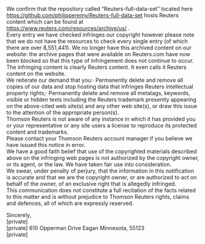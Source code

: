 We confirm that the repository called “Reuters-full-data-set” located here https://github.com/philipperemy/Reuters-full-data-set hosts Reuters content which can be found at https://www.reuters.com/resources/archive/us/ .  
Every entry we have checked infringes our copyright however please note that we do not have the resources to check every single entry (of which there are over 8,551,441). We no longer have this archived content on our website: the archive pages that were available on Reuters.com have now been blocked so that this type of infringement does not continue to occur.   
The infringing content is clearly Reuters content. It even calls it Reuters content on the website.  
We reiterate our demand that you:· Permanently delete and remove all copies of our data and stop hosting data that infringes Reuters intellectual property rights;· Permanently delete and remove all metatags, keywords, visible or hidden texts including the Reuters trademark presently appearing on the above-cited web site(s) and any other web site(s), or draw this issue to the attention of the appropriate person(s).  
Thomson Reuters is not aware of any instance in which it has provided you or your representative or any site users a license to reproduce its protected content and trademarks.   
Please contact your Thomson Reuters account manager if you believe we have issued this notice in error.  
We have a good faith belief that use of the copyrighted materials described above on the infringing web pages is not authorized by the copyright owner, or its agent, or the law. We have taken fair use into consideration.  
We swear, under penalty of perjury, that the information in this notification is accurate and that we are the copyright owner, or are authorized to act on behalf of the owner, of an exclusive right that is allegedly infringed.  
This communication does not constitute a full recitation of the facts related to this matter and is without prejudice to Thomson Reuters rights, claims and defences, all of which are expressly reserved.  

Sincerely,   
[private]  
[private] 
610 Opperman Drive Eagan Minnesota, 55123     
[private]
